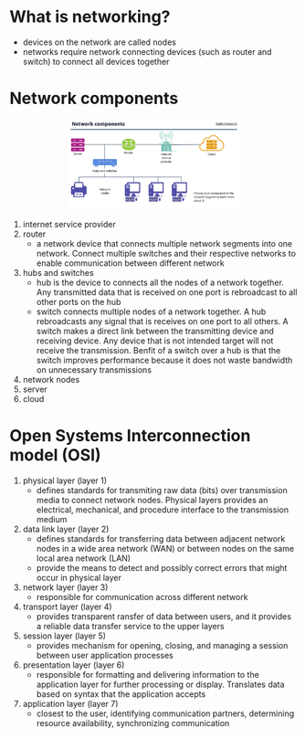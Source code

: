 # What is networking?
- devices on the network are called nodes
- networks require network connecting devices (such as router and switch) to connect all devices together

# Network components
<div align="center">
  <img src="./network-components.png" alt="network-components" width="300"/>
</div>

1. internet service provider
2. router
    - a network device that connects multiple network segments into one network. Connect multiple switches and their respective networks to enable communication between different network
3. hubs and switches
    - hub is the device to connects all the nodes of a network together. Any transmitted data that is received on one port is rebroadcast to all other ports on the hub
    - switch connects multiple nodes of a network together. A hub rebroadcasts any signal that is receives on one port to all others. A switch makes a direct link between the transmitting device and receiving device. Any device that is not intended target will not receive the transmission. Benfit of a switch over a hub is that the switch improves performance because it does not waste bandwidth on unnecessary transmissions
4. network nodes
5. server
6. cloud

# Open Systems Interconnection model (OSI)
1. physical layer (layer 1)
    - defines standards for transmiting raw data (bits) over transmission media to connect network nodes. Physical layers provides an electrical, mechanical, and procedure interface to the transmission medium
2. data link layer (layer 2)
    - defines standards for transferring data between adjacent network nodes in a wide area network (WAN) or between nodes on the same local area network (LAN)
    - provide the means to detect and possibly correct errors that might occur in physical layer
3. network layer (layer 3)
    - responsible for communication across different network
4. transport layer (layer 4)
    - provides transparent ransfer of data between users, and it provides a reliable data transfer service to the upper layers
5. session layer (layer 5)
    - provides mechanism for opening, closing, and managing a session between user application processes
6. presentation layer (layer 6)
    - responsible for formatting and delivering information to the application layer for further processing or display. Translates data based on syntax that the application accepts
7. application layer (layer 7)
    - closest to the user, identifying communication partners, determining resource availability, synchronizing communication